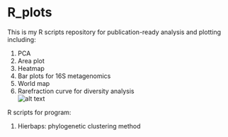 # R_plots

This is my R scripts repository for publication-ready analysis and plotting including:

1. PCA
2. Area plot
3. Heatmap
4. Bar plots for 16S metagenomics
5. World map
6. Rarefraction curve for diversity analysis <br>
![alt text](https://github.com/raymondkiu/R_scripts/blob/master/graphs/rarecurve.png)




R scripts for program:
1. Hierbaps: phylogenetic clustering method
